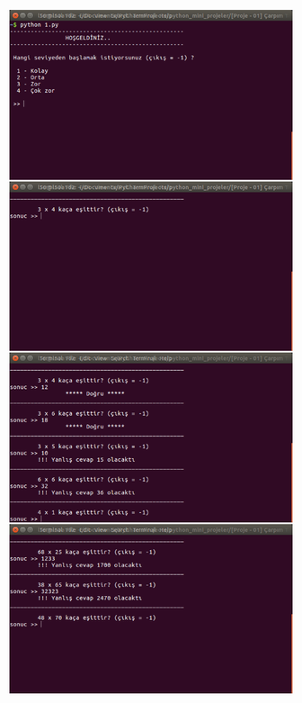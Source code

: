 ![](/screenshots/01/1.png)
![](/screenshots/01/2.png)
![](/screenshots/01/3.png)
![](/screenshots/01/4.png)
